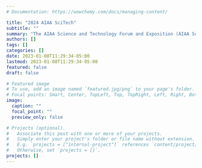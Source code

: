 ```yaml
---
# Documentation: https://wowchemy.com/docs/managing-content/

title: "2024 AIAA SciTech"
subtitle: ""
summary: "The AIAA Science and Technology Forum and Exposition (AIAA SciTech Forum) program covers the science, technologies, and policies that are shaping the future of aerospace. The forum is the largest event for aerospace research, development, and technology in the world—bringing together 11 individual technical disciplines. AIAA SciTech Forum delegates include over 1,500 undergraduate and graduate students, and aerospace professionals from nearly 1,000 corporate, academic, and government institutions in 43 countries."
authors: []
tags: []
categories: []
date: 2023-01-08T11:29:34-05:00
lastmod: 2023-01-08T11:29:34-05:00
featured: false
draft: false

# Featured image
# To use, add an image named `featured.jpg/png` to your page's folder.
# Focal points: Smart, Center, TopLeft, Top, TopRight, Left, Right, BottomLeft, Bottom, BottomRight.
image:
  caption: ""
  focal_point: ""
  preview_only: false

# Projects (optional).
#   Associate this post with one or more of your projects.
#   Simply enter your project's folder or file name without extension.
#   E.g. `projects = ["internal-project"]` references `content/project/deep-learning/index.md`.
#   Otherwise, set `projects = []`.
projects: []
---
```

